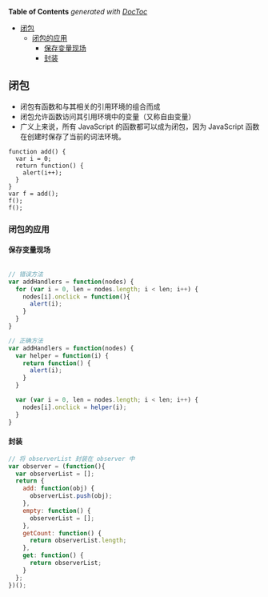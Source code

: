 <!-- START doctoc generated TOC please keep comment here to allow auto update -->
<!-- DON'T EDIT THIS SECTION, INSTEAD RE-RUN doctoc TO UPDATE -->
**Table of Contents**  *generated with [DocToc](https://github.com/thlorenz/doctoc)*

- [闭包](#%E9%97%AD%E5%8C%85)
  - [闭包的应用](#%E9%97%AD%E5%8C%85%E7%9A%84%E5%BA%94%E7%94%A8)
    - [保存变量现场](#%E4%BF%9D%E5%AD%98%E5%8F%98%E9%87%8F%E7%8E%B0%E5%9C%BA)
    - [封装](#%E5%B0%81%E8%A3%85)

<!-- END doctoc generated TOC please keep comment here to allow auto update -->

## 闭包

- 闭包有函数和与其相关的引用环境的组合而成
- 闭包允许函数访问其引用环境中的变量（又称自由变量）
- 广义上来说，所有 JavaScript 的函数都可以成为闭包，因为 JavaScript 函数在创建时保存了当前的词法环境。

```
function add() {
  var i = 0;
  return function() {
    alert(i++);
  }
}
var f = add();
f();
f();
```

### 闭包的应用

#### 保存变量现场

```javascript

// 错误方法
var addHandlers = function(nodes) {
  for (var i = 0, len = nodes.length; i < len; i++) {
    nodes[i].onclick = function(){
      alert(i);
    }
  }
}

// 正确方法
var addHandlers = function(nodes) {
  var helper = function(i) {
    return function() {
      alert(i);
    }
  }

  var (var i = 0, len = nodes.length; i < len; i++) {
    nodes[i].onclick = helper(i);
  }
}
```

#### 封装

```javascript
// 将 observerList 封装在 observer 中
var observer = (function(){
  var observerList = [];
  return {
    add: function(obj) {
      observerList.push(obj);
    },
    empty: function() {
      observerList = [];
    },
    getCount: function() {
      return observerList.length;
    },
    get: function() {
      return observerList;
    }
  };
})();
```